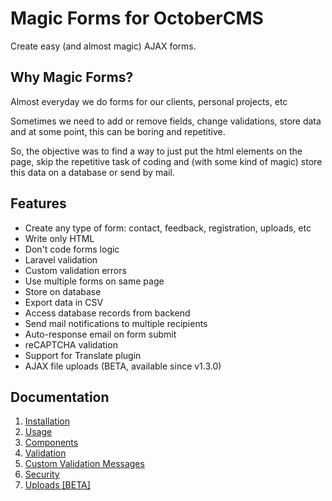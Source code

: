 # Magic Forms for OctoberCMS
Create easy (and almost magic) AJAX forms.



## Why Magic Forms?
Almost everyday we do forms for our clients, personal projects, etc

Sometimes we need to add or remove fields, change validations, store data and at some point, this can be boring and repetitive.

So, the objective was to find a way to just put the html elements on the page, skip the repetitive task of coding and (with some kind of magic) store this data on a database or send by mail.



## Features
* Create any type of form: contact, feedback, registration, uploads, etc
* Write only HTML
* Don't code forms logic
* Laravel validation
* Custom validation errors
* Use multiple forms on same page
* Store on database
* Export data in CSV
* Access database records from backend
* Send mail notifications to multiple recipients
* Auto-response email on form submit
* reCAPTCHA validation
* Support for Translate plugin
* AJAX file uploads (BETA, available since v1.3.0)



## Documentation
1. [Installation](https://github.com/skydiver/october-plugin-forms/blob/master/docs/INSTALLATION.md)
2. [Usage](https://github.com/skydiver/october-plugin-forms/blob/master/docs/USAGE.md)
3. [Components](https://github.com/skydiver/october-plugin-forms/blob/master/docs/COMPONENTS.md)
4. [Validation](https://github.com/skydiver/october-plugin-forms/blob/master/docs/VALIDATION.md)
5. [Custom Validation Messages](https://github.com/skydiver/october-plugin-forms/blob/master/docs/CUSTOM-VALIDATION-MESSAGES.md)
6. [Security](https://github.com/skydiver/october-plugin-forms/blob/master/docs/SECURITY.md)
7. [Uploads [BETA]](https://github.com/skydiver/october-plugin-forms/blob/master/docs/UPLOADS.md)
